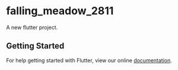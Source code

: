 # falling_meadow_2811

A new flutter project.

## Getting Started

For help getting started with Flutter, view our online
[documentation](http://flutter.io/).
